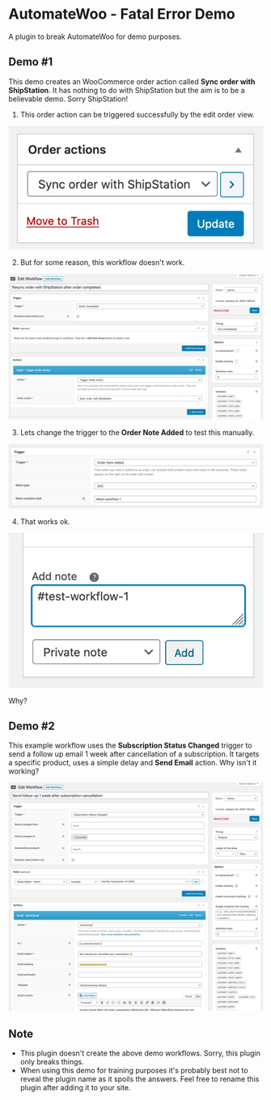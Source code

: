 # AutomateWoo - Fatal Error Demo
A plugin to break AutomateWoo for demo purposes.

## Demo #1

This demo creates an WooCommerce order action called **Sync order with ShipStation**. 
It has nothing to do with ShipStation but the aim is to be a believable demo. Sorry ShipStation!  

1. This order action can be triggered successfully by the edit order view.

![Order edit view](readme-img/1-order-actions.png)

2. But for some reason, this workflow doesn't work.

![Example workflow](readme-img/1-workflow-not-working.png)

3. Lets change the trigger to the **Order Note Added** to test this manually.
  
![Order Note Trigger](readme-img/1-order-note-test.png)

4. That works ok.

![Order Note Trigger](readme-img/1-add-note.png)

Why?

## Demo #2

This example workflow uses the **Subscription Status Changed** trigger to send a follow up email 1 week after cancellation of a subscription. 
It targets a specific product, uses a simple delay and **Send Email** action. Why isn't it working?

![Example workflow #2](readme-img/2-example-workflow.png)

## Note
- This plugin doesn't create the above demo workflows. Sorry, this plugin only breaks things.
- When using this demo for training purposes it's probably best not to reveal the plugin name as it spoils the answers. Feel free to rename this plugin after adding it to your site. 
